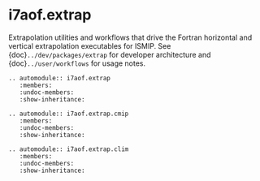 # i7aof.extrap

Extrapolation utilities and workflows that drive the Fortran horizontal and vertical
extrapolation executables for ISMIP. See {doc}`../dev/packages/extrap` for developer
architecture and {doc}`../user/workflows` for usage notes.

```{eval-rst}
.. automodule:: i7aof.extrap
   :members:
   :undoc-members:
   :show-inheritance:
```

```{eval-rst}
.. automodule:: i7aof.extrap.cmip
   :members:
   :undoc-members:
   :show-inheritance:
```

```{eval-rst}
.. automodule:: i7aof.extrap.clim
   :members:
   :undoc-members:
   :show-inheritance:
```
